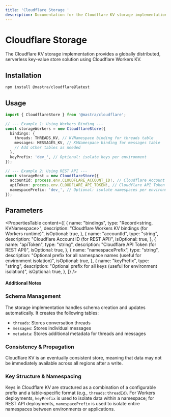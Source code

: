 ```yaml
---
title: 'Cloudflare Storage '
description: Documentation for the Cloudflare KV storage implementation in Mastra.
---
```


# Cloudflare Storage

The Cloudflare KV storage implementation provides a globally distributed, serverless key-value store solution using Cloudflare Workers KV.

## Installation

```bash copy
npm install @mastra/cloudflare@latest
```

## Usage

```typescript copy showLineNumbers
import { CloudflareStore } from '@mastra/cloudflare';

// --- Example 1: Using Workers Binding ---
const storageWorkers = new CloudflareStore({
  bindings: {
    threads: THREADS_KV, // KVNamespace binding for threads table
    messages: MESSAGES_KV, // KVNamespace binding for messages table
    // Add other tables as needed
  },
  keyPrefix: 'dev_', // Optional: isolate keys per environment
});

// --- Example 2: Using REST API ---
const storageRest = new CloudflareStore({
  accountId: process.env.CLOUDFLARE_ACCOUNT_ID!, // Cloudflare Account ID
  apiToken: process.env.CLOUDFLARE_API_TOKEN!, // Cloudflare API Token
  namespacePrefix: 'dev_', // Optional: isolate namespaces per environment
});
```

## Parameters

<PropertiesTable
content={[
{
name: "bindings",
type: "Record<string, KVNamespace>",
description: "Cloudflare Workers KV bindings (for Workers runtime)",
isOptional: true,
},
{
name: "accountId",
type: "string",
description: "Cloudflare Account ID (for REST API)",
isOptional: true,
},
{
name: "apiToken",
type: "string",
description: "Cloudflare API Token (for REST API)",
isOptional: true,
},
{
name: "namespacePrefix",
type: "string",
description:
"Optional prefix for all namespace names (useful for environment isolation)",
isOptional: true,
},
{
name: "keyPrefix",
type: "string",
description:
"Optional prefix for all keys (useful for environment isolation)",
isOptional: true,
},
]}
/>

#### Additional Notes

### Schema Management

The storage implementation handles schema creation and updates automatically. It creates the following tables:

- `threads`: Stores conversation threads
- `messages`: Stores individual messages
- `metadata`: Stores additional metadata for threads and messages

### Consistency & Propagation

Cloudflare KV is an eventually consistent store, meaning that data may not be immediately available across all regions after a write.

### Key Structure & Namespacing

Keys in Cloudflare KV are structured as a combination of a configurable prefix and a table-specific format (e.g., `threads:threadId`).
For Workers deployments, `keyPrefix` is used to isolate data within a namespace; for REST API deployments, `namespacePrefix` is used to isolate entire namespaces between environments or applications.
